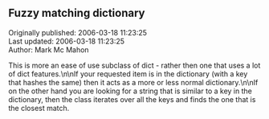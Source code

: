 ## Fuzzy matching dictionary  
Originally published: 2006-03-18 11:23:25  
Last updated: 2006-03-18 11:23:25  
Author: Mark Mc Mahon  
  
This is more an ease of use subclass of dict - rather then one that uses a lot of dict features.\n\nIf your requested item is in the dictionary (with a key that hashes the same) then it acts as a more or less normal dictionary.\n\nIf on the other hand you are looking for a string that is similar to a key in the dictionary, then the class iterates over all the keys and finds the one that is the closest match.